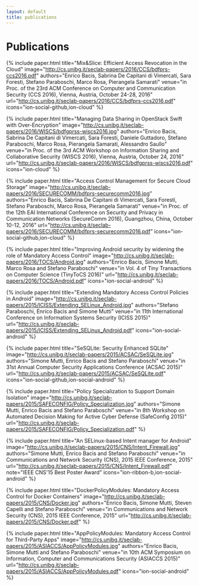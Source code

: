 ```yaml
---
layout: default
title: publications
---
```


# Publications

{% include paper.html
   title="Mix&Slice: Efficient Access Revocation in the Cloud"
   image="http://cs.unibg.it/seclab-papers/2016/CCS/bdfprs-ccs2016.pdf"
   authors="Enrico Bacis, Sabrina De Capitani di Vimercati, Sara Foresti, Stefano Paraboschi, Marco Rosa, Pierangela Samarati"
   venue="in Proc. of the 23rd ACM Conference on Computer and Communication Security (CCS 2016), Vienna, Austria, October 24-28, 2016"
   url="http://cs.unibg.it/seclab-papers/2016/CCS/bdfprs-ccs2016.pdf"
   icons="ion-social-github,ion-cloud" %}

{% include paper.html
   title="Managing Data Sharing in OpenStack Swift with Over-Encryption"
   image="http://cs.unibg.it/seclab-papers/2016/WISCS/bdfgprss-wiscs2016.jpg"
   authors="Enrico Bacis, Sabrina De Capitani di Vimercati, Sara Foresti, Daniele Guttadoro, Stefano Paraboschi, Marco Rosa, Pierangela Samarati, Alessandro Saullo"
   venue="in Proc. of the 3rd ACM Workshop on Information Sharing and Collaborative Security (WISCS 2016), Vienna, Austria, October 24, 2016"
   url="http://cs.unibg.it/seclab-papers/2016/WISCS/bdfgprss-wiscs2016.pdf"
   icons="ion-cloud" %}

{% include paper.html
   title="Access Control Management for Secure Cloud Storage"
   image="http://cs.unibg.it/seclab-papers/2016/SECURECOMM/bdfprs-securecomm2016.jpg"
   authors="Enrico Bacis, Sabrina De Capitani di Vimercati, Sara Foresti, Stefano Paraboschi, Marco Rosa, Pierangela Samarati"
   venue="in Proc. of the 12th EAI International Conference on Security and Privacy in Communication Networks (SecureComm 2016), Guangzhou, China, October 10-12, 2016"
   url="http://cs.unibg.it/seclab-papers/2016/SECURECOMM/bdfprs-securecomm2016.pdf"
   icons="ion-social-github,ion-cloud" %}

{% include paper.html
   title="Improving Android security by widening the role of Mandatory Access Control"
   image="http://cs.unibg.it/seclab-papers/2016/TOCS/Android.jpg"
   authors="Enrico Bacis, Simone Mutti, Marco Rosa and Stefano Paraboschi"
   venue="in Vol. 4 of Tiny Transactions on Computer Science (TinyToCS 2016)"
   url="http://cs.unibg.it/seclab-papers/2016/TOCS/Android.pdf"
   icons="ion-social-android" %}

{% include paper.html
   title="Extending Mandatory Access Control Policies in Android"
   image="http://cs.unibg.it/seclab-papers/2015/ICISS/Extending_SELinux_Android.jpg"
   authors="Stefano Paraboschi, Enrico Bacis and Simone Mutti"
   venue="in 11th International Conference on Information Systems Security (ICISS 2015)"
   url="http://cs.unibg.it/seclab-papers/2015/ICISS/Extending_SELinux_Android.pdf"
   icons="ion-social-android" %}

{% include paper.html
   title="SeSQLite: Security Enhanced SQLite"
   image="http://cs.unibg.it/seclab-papers/2015/ACSAC/SeSQLite.jpg"
   authors="Simone Mutti, Enrico Bacis and Stefano Paraboschi"
   venue="in 31st Annual Computer Security Applications Conference (ACSAC 2015)"
   url="http://cs.unibg.it/seclab-papers/2015/ACSAC/SeSQLite.pdf"
   icons="ion-social-github,ion-social-android" %}

{% include paper.html
   title="Policy Specialization to Support Domain Isolation"
   image="http://cs.unibg.it/seclab-papers/2015/SAFECONFIG/Policy_Specialization.jpg"
   authors="Simone Mutti, Enrico Bacis and Stefano Paraboschi"
   venue="in 8th Workshop on Automated Decision Making for Active Cyber Defense (SafeConfig 2015)"
   url="http://cs.unibg.it/seclab-papers/2015/SAFECONFIG/Policy_Specialization.pdf" %}

{% include paper.html
   title="An SELinux-based Intent manager for Android"
   image="http://cs.unibg.it/seclab-papers/2015/CNS/Intent_Firewall.jpg"
   authors="Simone Mutti, Enrico Bacis and Stefano Paraboschi"
   venue="in Communications and Network Security (CNS), 2015 IEEE Conference, 2015"
   url="http://cs.unibg.it/seclab-papers/2015/CNS/Intent_Firewall.pdf"
   note="IEEE CNS'15 Best Poster Award"
   icons="ion-ribbon-b,ion-social-android" %}

{% include paper.html
   title="DockerPolicyModules: Mandatory Access Control for Docker Containers"
   image="http://cs.unibg.it/seclab-papers/2015/CNS/Docker.jpg"
   authors="Enrico Bacis, Simone Mutti, Steven Capelli and Stefano Paraboschi"
   venue="in Communications and Network Security (CNS), 2015 IEEE Conference, 2015"
   url="http://cs.unibg.it/seclab-papers/2015/CNS/Docker.pdf" %}

{% include paper.html
   title="AppPolicyModules: Mandatory Access Control for Third-Party Apps"
   image="http://cs.unibg.it/seclab-papers/2015/ASIACCS/AppPolicyModules.jpg"
   authors="Enrico Bacis, Simone Mutti and Stefano Paraboschi"
   venue="in 10th ACM Symposium on Information, Computer and Communications Security (ASIACCS 2015)"
   url="http://cs.unibg.it/seclab-papers/2015/ASIACCS/AppPolicyModules.pdf"
   icons="ion-social-android" %}

